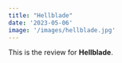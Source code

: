 ```yaml
---
title: "Hellblade"
date: '2023-05-06'
image: '/images/hellblade.jpg'
---
```


This is the review for __Hellblade__.
